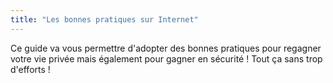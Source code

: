 ```yaml
---
title: "Les bonnes pratiques sur Internet"
---
```



Ce guide va vous permettre d'adopter des bonnes pratiques pour regagner votre vie privée mais également pour gagner en sécurité ! Tout ça sans trop d'efforts !
